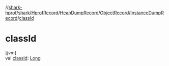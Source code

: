 //[shark-hprof](../../../../../../index.md)/[shark](../../../../index.md)/[HprofRecord](../../../index.md)/[HeapDumpRecord](../../index.md)/[ObjectRecord](../index.md)/[InstanceDumpRecord](index.md)/[classId](class-id.md)

# classId

[jvm]\
val [classId](class-id.md): [Long](https://kotlinlang.org/api/latest/jvm/stdlib/kotlin/-long/index.html)
